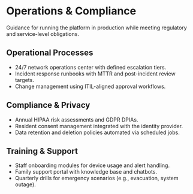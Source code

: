 # Operations & Compliance

Guidance for running the platform in production while meeting regulatory and service-level obligations.

## Operational Processes
- 24/7 network operations center with defined escalation tiers.
- Incident response runbooks with MTTR and post-incident review targets.
- Change management using ITIL-aligned approval workflows.

## Compliance & Privacy
- Annual HIPAA risk assessments and GDPR DPIAs.
- Resident consent management integrated with the identity provider.
- Data retention and deletion policies automated via scheduled jobs.

## Training & Support
- Staff onboarding modules for device usage and alert handling.
- Family support portal with knowledge base and chatbots.
- Quarterly drills for emergency scenarios (e.g., evacuation, system outage).
